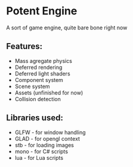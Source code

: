 # Potent Engine
A sort of game engine, quite bare bone right now

## Features:
- Mass agregate physics
- Deferred rendering
- Deferred light shaders
- Component system
- Scene system
- Assets (unfinished for now)
- Collision detection

## Libraries used:
- GLFW - for window handling
- GLAD - for opengl context
- stb - for loading images
- mono - for C# scripts
- lua - for Lua scripts